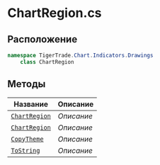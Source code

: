 
# ChartRegion.cs
## Расположение
```csharp
namespace TigerTrade.Chart.Indicators.Drawings  
    class ChartRegion
```

## Методы
| Название | Описание |
| --- | --- |
| [`ChartRegion`](./metody/ChartRegion.md) | *Описание* |
| [`ChartRegion`](./metody/ChartRegion.md) | *Описание* |
| [`CopyTheme`](./metody/CopyTheme.md) | *Описание* |
| [`ToString`](./metody/ToString.md) | *Описание* |

